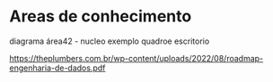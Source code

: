 




# Areas de conhecimento

diagrama área42 - nucleo exemplo quadroe escritorio

https://theplumbers.com.br/wp-content/uploads/2022/08/roadmap-engenharia-de-dados.pdf